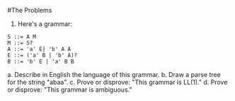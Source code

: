 #The Problems
1. Here's a grammar:
```
S ::= A M
M ::= S?
A ::= 'a' E| 'b' A A
E ::= ('a' B | 'b' A)?
B ::= 'b' E | 'a' B B
```
  a. Describe in English the language of this grammar.
  b. Draw a parse tree for the string "abaa".
  c. Prove or disprove: "This grammar is LL(1)."
  d. Prove or disprove: "This grammar is ambiguous."